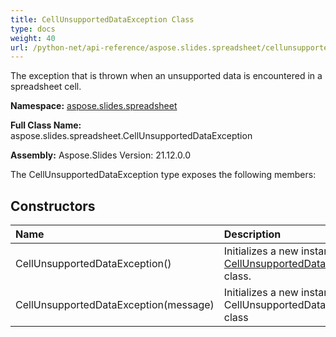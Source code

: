 ```yaml
---
title: CellUnsupportedDataException Class
type: docs
weight: 40
url: /python-net/api-reference/aspose.slides.spreadsheet/cellunsupporteddataexception/
---
```


The exception that is thrown when an unsupported data is encountered in a spreadsheet cell.

**Namespace:** [aspose.slides.spreadsheet](/slides/python-net/api-reference/aspose.slides.spreadsheet/)

**Full Class Name:** aspose.slides.spreadsheet.CellUnsupportedDataException

**Assembly:**  Aspose.Slides Version: 21.12.0.0

The CellUnsupportedDataException type exposes the following members:
## **Constructors**
|**Name**|**Description**|
| :- | :- |
|CellUnsupportedDataException()|Initializes a new instance of the [CellUnsupportedDataException](/slides/python-net/api-reference/aspose.slides.spreadsheet/cellunsupporteddataexception/) class.|
|CellUnsupportedDataException(message)|Initializes a new instance of the CellUnsupportedDataException class|
